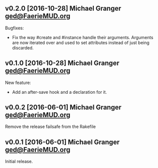## v0.2.0 [2016-10-28] Michael Granger <ged@FaerieMUD.org>

Bugfixes:
- Fix the way #create and #instance handle their arguments. Arguments are
  now iterated over and used to set attributes instead of just being
	discarded.


## v0.1.0 [2016-10-28] Michael Granger <ged@FaerieMUD.org>

New feature:
- Add an after-save hook and a declaration for it.


## v0.0.2 [2016-06-01] Michael Granger <ged@FaerieMUD.org>

Remove the release failsafe from the Rakefile


## v0.0.1 [2016-06-01] Michael Granger <ged@FaerieMUD.org>

Initial release.

